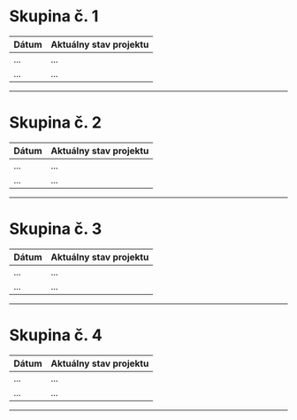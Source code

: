 <!-- 
# Skupina č. X

| Dátum | Aktuálny stav projektu |
|---------|---------|
| 1.1.2025 | Tu budeme písať postupný progres s vypracovaním zadania... <br> nový riadok |
| ...| ...|
| ... | ... |
 -->


# Skupina č. 1

| Dátum | Aktuálny stav projektu |
|---------|---------|
| ...| ...|
| ... | ... |

---

# Skupina č. 2

| Dátum | Aktuálny stav projektu |
|---------|---------|
| ... | ... |
| ... | ... |

---

# Skupina č. 3

| Dátum | Aktuálny stav projektu |
|---------|---------|
| ... | ... |
| ... | ... |

---

# Skupina č. 4

| Dátum | Aktuálny stav projektu |
|---------|---------|
| ... | ... |
| ... | ... |

---
